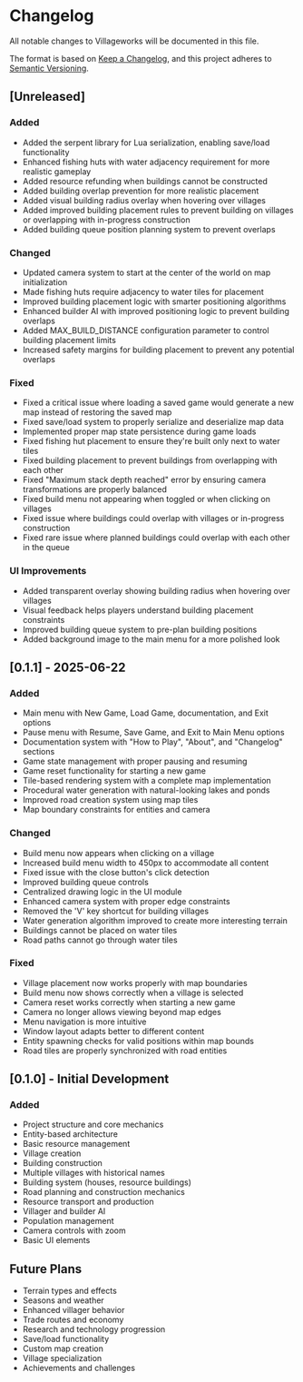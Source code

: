 # Changelog

All notable changes to Villageworks will be documented in this file.

The format is based on [Keep a Changelog](https://keepachangelog.com/en/1.0.0/), and this project adheres to [Semantic Versioning](https://semver.org/spec/v2.0.0.html).

## [Unreleased]

### Added

- Added the serpent library for Lua serialization, enabling save/load functionality
- Enhanced fishing huts with water adjacency requirement for more realistic gameplay
- Added resource refunding when buildings cannot be constructed
- Added building overlap prevention for more realistic placement
- Added visual building radius overlay when hovering over villages
- Added improved building placement rules to prevent building on villages or overlapping with in-progress construction
- Added building queue position planning system to prevent overlaps

### Changed

- Updated camera system to start at the center of the world on map initialization
- Made fishing huts require adjacency to water tiles for placement
- Improved building placement logic with smarter positioning algorithms
- Enhanced builder AI with improved positioning logic to prevent building overlaps
- Added MAX_BUILD_DISTANCE configuration parameter to control building placement limits
- Increased safety margins for building placement to prevent any potential overlaps

### Fixed

- Fixed a critical issue where loading a saved game would generate a new map instead of restoring the saved map
- Fixed save/load system to properly serialize and deserialize map data
- Implemented proper map state persistence during game loads
- Fixed fishing hut placement to ensure they're built only next to water tiles
- Fixed building placement to prevent buildings from overlapping with each other
- Fixed "Maximum stack depth reached" error by ensuring camera transformations are properly balanced
- Fixed build menu not appearing when toggled or when clicking on villages
- Fixed issue where buildings could overlap with villages or in-progress construction
- Fixed rare issue where planned buildings could overlap with each other in the queue

### UI Improvements

- Added transparent overlay showing building radius when hovering over villages
- Visual feedback helps players understand building placement constraints
- Improved building queue system to pre-plan building positions
- Added background image to the main menu for a more polished look

## [0.1.1] - 2025-06-22

### Added

- Main menu with New Game, Load Game, documentation, and Exit options
- Pause menu with Resume, Save Game, and Exit to Main Menu options
- Documentation system with "How to Play", "About", and "Changelog" sections
- Game state management with proper pausing and resuming
- Game reset functionality for starting a new game
- Tile-based rendering system with a complete map implementation
- Procedural water generation with natural-looking lakes and ponds
- Improved road creation system using map tiles
- Map boundary constraints for entities and camera

### Changed

- Build menu now appears when clicking on a village
- Increased build menu width to 450px to accommodate all content
- Fixed issue with the close button's click detection
- Improved building queue controls
- Centralized drawing logic in the UI module
- Enhanced camera system with proper edge constraints
- Removed the 'V' key shortcut for building villages
- Water generation algorithm improved to create more interesting terrain
- Buildings cannot be placed on water tiles
- Road paths cannot go through water tiles

### Fixed

- Village placement now works properly with map boundaries
- Build menu now shows correctly when a village is selected
- Camera reset works correctly when starting a new game
- Camera no longer allows viewing beyond map edges
- Menu navigation is more intuitive
- Window layout adapts better to different content
- Entity spawning checks for valid positions within map bounds
- Road tiles are properly synchronized with road entities

## [0.1.0] - Initial Development

### Added

- Project structure and core mechanics
- Entity-based architecture
- Basic resource management
- Village creation
- Building construction
- Multiple villages with historical names
- Building system (houses, resource buildings)
- Road planning and construction mechanics
- Resource transport and production
- Villager and builder AI
- Population management
- Camera controls with zoom
- Basic UI elements

## Future Plans

- Terrain types and effects
- Seasons and weather
- Enhanced villager behavior
- Trade routes and economy
- Research and technology progression
- Save/load functionality
- Custom map creation
- Village specialization
- Achievements and challenges
